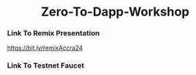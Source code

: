 # <div align="center">Zero-To-Dapp-Workshop<div/>


### <div>Link To Remix Presentation<div/>

https://bit.ly/remixAccra24

### <div>Link To Testnet Faucet<div/>
